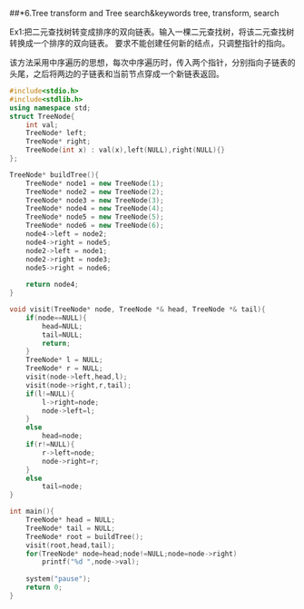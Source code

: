 ##*6.Tree transform and Tree search&keywords tree, transform, search  
  
Ex1:把二元查找树转变成排序的双向链表。输入一棵二元查找树，将该二元查找树转换成一个排序的双向链表。
要求不能创建任何新的结点，只调整指针的指向。  
  
该方法采用中序遍历的思想，每次中序遍历时，传入两个指针，分别指向子链表的头尾，之后将两边的子链表和当前节点穿成一个新链表返回。  
```cpp
#include<stdio.h>
#include<stdlib.h>
using namespace std;
struct TreeNode{
	int val;
	TreeNode* left;
	TreeNode* right;
	TreeNode(int x) : val(x),left(NULL),right(NULL){}
};

TreeNode* buildTree(){
	TreeNode* node1 = new TreeNode(1);
	TreeNode* node2 = new TreeNode(2);
	TreeNode* node3 = new TreeNode(3);
	TreeNode* node4 = new TreeNode(4);
	TreeNode* node5 = new TreeNode(5);
	TreeNode* node6 = new TreeNode(6);
	node4->left = node2;
	node4->right = node5;
	node2->left = node1;
	node2->right = node3;
	node5->right = node6;
	
	return node4;
}

void visit(TreeNode* node, TreeNode *& head, TreeNode *& tail){
	if(node==NULL){
		head=NULL;
		tail=NULL;
		return;
	}
	TreeNode* l = NULL;
	TreeNode* r = NULL;
	visit(node->left,head,l);
	visit(node->right,r,tail);
	if(l!=NULL){
		l->right=node;
		node->left=l;
	}
	else
		head=node;
	if(r!=NULL){
		r->left=node;
		node->right=r;
	}
	else
		tail=node;
}

int main(){
	TreeNode* head = NULL;
	TreeNode* tail = NULL;
	TreeNode* root = buildTree();
	visit(root,head,tail);
	for(TreeNode* node=head;node!=NULL;node=node->right)
		printf("%d ",node->val);
	
	system("pause");
	return 0;
}
```
